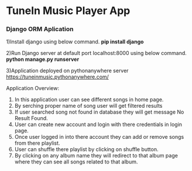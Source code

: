 <h1>TuneIn Music Player App</h1>

<h3>Django ORM Aplication</h3>

1)Install django using below command. 
<b>pip install django</b>

2)Run Django server at default port localhost:8000 using below command. 
<b>python manage.py runserver</b>

3)Application deployed on pythonanywhere server
<a>https://tuneinmusic.pythonanywhere.com/</a>

Application Overview:
1) In this application user can see different songs in home page.
2) By serching proper name of song user will get filtered results
3) If user searched song not found in database they will get message No Result Found.
4) User can create new account and login with there credentials in login page.
5) Once user logged in into there account they can add or remove songs from there playlist.
6) User can shuffle there playlist by clicking on shuffle button.
7) By clicking on any album name they will redirect to that album page where they can see all songs related to that album.





